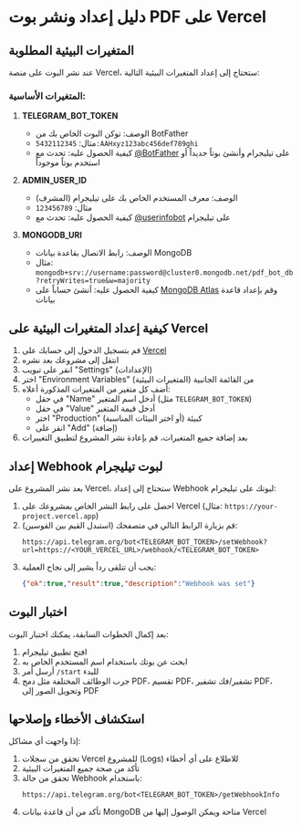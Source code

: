 # دليل إعداد ونشر بوت PDF على Vercel

## المتغيرات البيئية المطلوبة

عند نشر البوت على منصة Vercel، ستحتاج إلى إعداد المتغيرات البيئية التالية:

### المتغيرات الأساسية:

1. **TELEGRAM_BOT_TOKEN**
   - الوصف: توكن البوت الخاص بك من BotFather
   - مثال: `5432112345:AAHxyz123abc456def789ghi`
   - كيفية الحصول عليه: تحدث مع [@BotFather](https://t.me/BotFather) على تيليجرام وأنشئ بوتاً جديداً أو استخدم بوتاً موجوداً

2. **ADMIN_USER_ID**
   - الوصف: معرف المستخدم الخاص بك على تيليجرام (المشرف)
   - مثال: `123456789`
   - كيفية الحصول عليه: تحدث مع [@userinfobot](https://t.me/userinfobot) على تيليجرام

3. **MONGODB_URI**
   - الوصف: رابط الاتصال بقاعدة بيانات MongoDB
   - مثال: `mongodb+srv://username:password@cluster0.mongodb.net/pdf_bot_db?retryWrites=true&w=majority`
   - كيفية الحصول عليه: أنشئ حساباً على [MongoDB Atlas](https://www.mongodb.com/cloud/atlas) وقم بإعداد قاعدة بيانات

## كيفية إعداد المتغيرات البيئية على Vercel

1. قم بتسجيل الدخول إلى حسابك على [Vercel](https://vercel.com/)
2. انتقل إلى مشروعك بعد نشره
3. انقر على تبويب "Settings" (الإعدادات)
4. اختر "Environment Variables" (المتغيرات البيئية) من القائمة الجانبية
5. أضف كل متغير من المتغيرات المذكورة أعلاه:
   - في حقل "Name" أدخل اسم المتغير (مثل `TELEGRAM_BOT_TOKEN`)
   - في حقل "Value" أدخل قيمة المتغير
   - اختر "Production" كبيئة (أو اختر البيئات المناسبة)
   - انقر على "Add" (إضافة)
6. بعد إضافة جميع المتغيرات، قم بإعادة نشر المشروع لتطبيق التغييرات

## إعداد Webhook لبوت تيليجرام

بعد نشر المشروع على Vercel، ستحتاج إلى إعداد Webhook لبوتك على تيليجرام:

1. احصل على رابط النشر الخاص بمشروعك على Vercel (مثال: `https://your-project.vercel.app`)
2. قم بزيارة الرابط التالي في متصفحك (استبدل القيم بين القوسين):
   ```
   https://api.telegram.org/bot<TELEGRAM_BOT_TOKEN>/setWebhook?url=https://<YOUR_VERCEL_URL>/webhook/<TELEGRAM_BOT_TOKEN>
   ```
3. يجب أن تتلقى رداً يشير إلى نجاح العملية:
   ```json
   {"ok":true,"result":true,"description":"Webhook was set"}
   ```

## اختبار البوت

بعد إكمال الخطوات السابقة، يمكنك اختبار البوت:

1. افتح تطبيق تيليجرام
2. ابحث عن بوتك باستخدام اسم المستخدم الخاص به
3. أرسل أمر `/start` للبدء
4. جرب الوظائف المختلفة مثل دمج PDF، تقسيم PDF، تشفير/فك تشفير PDF، وتحويل الصور إلى PDF

## استكشاف الأخطاء وإصلاحها

إذا واجهت أي مشاكل:

1. تحقق من سجلات Vercel للمشروع (Logs) للاطلاع على أي أخطاء
2. تأكد من صحة جميع المتغيرات البيئية
3. تحقق من حالة Webhook باستخدام:
   ```
   https://api.telegram.org/bot<TELEGRAM_BOT_TOKEN>/getWebhookInfo
   ```
4. تأكد من أن قاعدة بيانات MongoDB متاحة ويمكن الوصول إليها من Vercel
